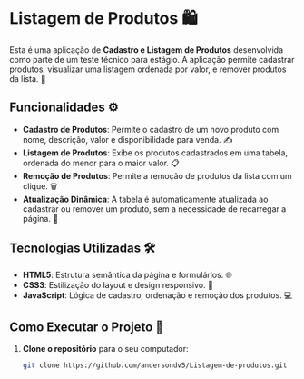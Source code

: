 # Listagem de Produtos 🛍️

Esta é uma aplicação de **Cadastro e Listagem de Produtos** desenvolvida como parte de um teste técnico para estágio. A aplicação permite cadastrar produtos, visualizar uma listagem ordenada por valor, e remover produtos da lista. 🎯

## Funcionalidades ⚙️

- **Cadastro de Produtos**: Permite o cadastro de um novo produto com nome, descrição, valor e disponibilidade para venda. ✍️
- **Listagem de Produtos**: Exibe os produtos cadastrados em uma tabela, ordenada do menor para o maior valor. 📋
- **Remoção de Produtos**: Permite a remoção de produtos da lista com um clique. 🗑️
- **Atualização Dinâmica**: A tabela é automaticamente atualizada ao cadastrar ou remover um produto, sem a necessidade de recarregar a página. 🔄

## Tecnologias Utilizadas 🛠️

- **HTML5**: Estrutura semântica da página e formulários. 🌐
- **CSS3**: Estilização do layout e design responsivo. 🎨
- **JavaScript**: Lógica de cadastro, ordenação e remoção dos produtos. 💻

## Como Executar o Projeto 🚀

1. **Clone o repositório** para o seu computador:
   ```bash
   git clone https://github.com/andersondv5/Listagem-de-produtos.git
